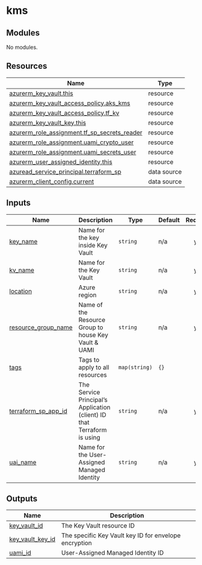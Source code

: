 # kms

<!-- BEGIN_TF_DOCS -->
## Modules

No modules.
## Resources

| Name | Type |
|------|------|
| [azurerm_key_vault.this](https://registry.terraform.io/providers/hashicorp/azurerm/latest/docs/resources/key_vault) | resource |
| [azurerm_key_vault_access_policy.aks_kms](https://registry.terraform.io/providers/hashicorp/azurerm/latest/docs/resources/key_vault_access_policy) | resource |
| [azurerm_key_vault_access_policy.tf_kv](https://registry.terraform.io/providers/hashicorp/azurerm/latest/docs/resources/key_vault_access_policy) | resource |
| [azurerm_key_vault_key.this](https://registry.terraform.io/providers/hashicorp/azurerm/latest/docs/resources/key_vault_key) | resource |
| [azurerm_role_assignment.tf_sp_secrets_reader](https://registry.terraform.io/providers/hashicorp/azurerm/latest/docs/resources/role_assignment) | resource |
| [azurerm_role_assignment.uami_crypto_user](https://registry.terraform.io/providers/hashicorp/azurerm/latest/docs/resources/role_assignment) | resource |
| [azurerm_role_assignment.uami_secrets_user](https://registry.terraform.io/providers/hashicorp/azurerm/latest/docs/resources/role_assignment) | resource |
| [azurerm_user_assigned_identity.this](https://registry.terraform.io/providers/hashicorp/azurerm/latest/docs/resources/user_assigned_identity) | resource |
| [azuread_service_principal.terraform_sp](https://registry.terraform.io/providers/hashicorp/azuread/latest/docs/data-sources/service_principal) | data source |
| [azurerm_client_config.current](https://registry.terraform.io/providers/hashicorp/azurerm/latest/docs/data-sources/client_config) | data source |
## Inputs

| Name | Description | Type | Default | Required |
|------|-------------|------|---------|:--------:|
| <a name="input_key_name"></a> [key\_name](#input\_key\_name) | Name for the key inside Key Vault | `string` | n/a | yes |
| <a name="input_kv_name"></a> [kv\_name](#input\_kv\_name) | Name for the Key Vault | `string` | n/a | yes |
| <a name="input_location"></a> [location](#input\_location) | Azure region | `string` | n/a | yes |
| <a name="input_resource_group_name"></a> [resource\_group\_name](#input\_resource\_group\_name) | Name of the Resource Group to house Key Vault & UAMI | `string` | n/a | yes |
| <a name="input_tags"></a> [tags](#input\_tags) | Tags to apply to all resources | `map(string)` | `{}` | no |
| <a name="input_terraform_sp_app_id"></a> [terraform\_sp\_app\_id](#input\_terraform\_sp\_app\_id) | The Service Principal’s Application (client) ID that Terraform is using | `string` | n/a | yes |
| <a name="input_uai_name"></a> [uai\_name](#input\_uai\_name) | Name for the User-Assigned Managed Identity | `string` | n/a | yes |
## Outputs

| Name | Description |
|------|-------------|
| <a name="output_key_vault_id"></a> [key\_vault\_id](#output\_key\_vault\_id) | The Key Vault resource ID |
| <a name="output_key_vault_key_id"></a> [key\_vault\_key\_id](#output\_key\_vault\_key\_id) | The specific Key Vault key ID for envelope encryption |
| <a name="output_uami_id"></a> [uami\_id](#output\_uami\_id) | User-Assigned Managed Identity ID |
<!-- END_TF_DOCS -->

